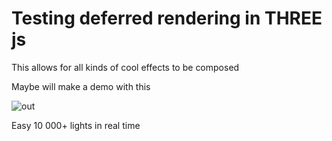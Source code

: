 # Testing deferred rendering in THREE js

This allows for all kinds of cool effects to be composed

Maybe will make a demo with this

![out](https://github.com/user-attachments/assets/aaf8056e-7e10-4342-a375-9156e8f9d1db)

Easy 10 000+ lights in real time
